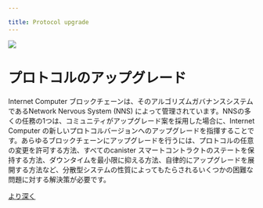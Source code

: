 ```yaml
---

title: Protocol upgrade
---
```

![](/img/how-it-works/protocol-upgrade.webp)

# プロトコルのアップグレード

Internet Computer ブロックチェーンは、そのアルゴリズムガバナンスシステムであるNetwork Nervous System (NNS) によって管理されています。NNSの多くの任務の1つは、コミュニティがアップグレード案を採用した場合に、Internet Computer の新しいプロトコルバージョンへのアップグレードを指揮することです。あらゆるブロックチェーンにアップグレードを行うには、プロトコルの任意の変更を許可する方法、すべてのcanister スマートコントラクトのステートを保持する方法、ダウンタイムを最小限に抑える方法、自律的にアップグレードを展開する方法など、分散型システムの性質によってもたらされるいくつかの困難な問題に対する解決策が必要です。

[より深く](/how-it-works/upgrades/)

<!---


![](/img/how-it-works/protocol-upgrade.webp)

# Protocol upgrade

The Internet Computer blockchain is governed by the Network Nervous System (NNS), its algorithmic governance system. One of the many duties of the NNS is to orchestrate upgrades of the Internet Computer to a new protocol version when the community has adopted an upgrade proposal. Making upgrades to any blockchain requires solutions to several challenging problems posed by the nature of decentralized systems including how to allow arbitrary changes to the protocol, preserve state of all canister smart contracts, minimize downtime, and roll out upgrades autonomously.

[Go deeper](/how-it-works/upgrades/)


-->
